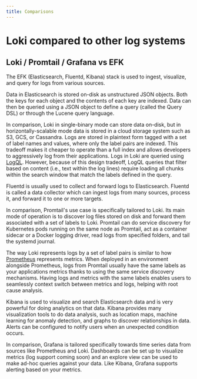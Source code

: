 ```yaml
---
title: Comparisons
---
```

# Loki compared to other log systems

## Loki / Promtail / Grafana vs EFK

The EFK (Elasticsearch, Fluentd, Kibana) stack is used to ingest, visualize, and
query for logs from various sources.

Data in Elasticsearch is stored on-disk as unstructured JSON objects. Both the
keys for each object and the contents of each key are indexed. Data can then be
queried using a JSON object to define a query (called the Query DSL) or through
the Lucene query language.

In comparison, Loki in single-binary mode can store data on-disk, but in
horizontally-scalable mode data is stored in a cloud storage system such as S3,
GCS, or Cassandra. Logs are stored in plaintext form tagged with a set of label
names and values, where only the label pairs are indexed. This tradeoff makes it
cheaper to operate than a full index and allows developers to aggressively log
from their applications. Logs in Loki are queried using [LogQL](../../../logql).
However, because of this design tradeoff, LogQL queries that filter based on
content (i.e., text within the log lines) require loading all chunks within the
search window that match the labels defined in the query.

Fluentd is usually used to collect and forward logs to Elasticsearch. Fluentd is
called a data collector which can ingest logs from many sources, process it, and
forward it to one or more targets.

In comparison, Promtail's use case is specifically tailored to Loki. Its main mode
of operation is to discover log files stored on disk and forward them associated
with a set of labels to Loki. Promtail can do service discovery for Kubernetes
pods running on the same node as Promtail, act as a container sidecar or a
Docker logging driver, read logs from specified folders, and tail the systemd
journal.

The way Loki represents logs by a set of label pairs is similar to how
[Prometheus](https://prometheus.io) represents metrics. When deployed in an
environment alongside Prometheus, logs from Promtail usually have the same
labels as your applications metrics thanks to using the same service
discovery mechanisms. Having logs and metrics with the same labels enables users
to seamlessly context switch between metrics and logs, helping with root cause
analysis.

Kibana is used to visualize and search Elasticsearch data and is very powerful
for doing analytics on that data. Kibana provides many visualization tools to do
data analysis, such as location maps, machine learning for anomaly detection,
and graphs to discover relationships in data. Alerts can be configured to notify
users when an unexpected condition occurs.

In comparison, Grafana is tailored specifically towards time series data from
sources like Prometheus and Loki. Dashboards can be set up to visualize metrics
(log support coming soon) and an explore view can be used to make ad-hoc queries
against your data. Like Kibana, Grafana supports alerting based on your metrics.
